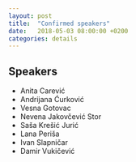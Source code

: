 ```yaml
---
layout: post
title:  "Confirmed speakers"
date:   2018-05-03 08:00:00 +0200
categories: details
---
```


## Speakers

- Anita Carević
- Andrijana Ćurković
- Vesna Gotovac
- Nevena Jakovčević Stor
- Saša Krešić Jurić
- Lana Periša
- Ivan Slapničar
- Damir Vukičević
